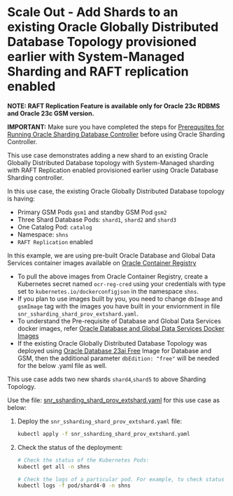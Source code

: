 # Scale Out - Add Shards to an existing Oracle Globally Distributed Database Topology provisioned earlier with System-Managed Sharding and RAFT replication enabled

**NOTE: RAFT Replication Feature is available only for Oracle 23c RDBMS and Oracle 23c GSM version.**

**IMPORTANT:** Make sure you have completed the steps for [Prerequsites for Running Oracle Sharding Database Controller](../../README.md#prerequsites-for-running-oracle-sharding-database-controller) before using Oracle Sharding Controller.

This use case demonstrates adding a new shard to an existing Oracle Globally Distributed Database topology with System-Managed sharding with RAFT Replication enabled provisioned earlier using Oracle Database Sharding controller.

In this use case, the existing Oracle Globally Distributed Database topology is having:

* Primary GSM Pods `gsm1` and standby GSM Pod `gsm2`
* Three Shard Database Pods: `shard1`, `shard2` and `shard3`
* One Catalog Pod: `catalog`
* Namespace: `shns`
* `RAFT Replication` enabled

In this example, we are using pre-built Oracle Database and Global Data Services container images available on [Oracle Container Registry](https://container-registry.oracle.com/)
  * To pull the above images from Oracle Container Registry, create a Kubernetes secret named `ocr-reg-cred` using your credentials with type set to `kubernetes.io/dockerconfigjson` in the namespace `shns`.
  * If you plan to use images built by you, you need to change `dbImage` and `gsmImage` tag with the images you have built in your enviornment in file `snr_ssharding_shard_prov_extshard.yaml`.
  * To understand the Pre-requisite of Database and Global Data Services docker images, refer [Oracle Database and Global Data Services Docker Images](../../README.md#3-oracle-database-and-global-data-services-docker-images)
  * If the existing Oracle Globally Distributed Database Topology was deployed using [Oracle Database 23ai Free](https://www.oracle.com/database/free/get-started/) Image for Database and GSM, then the additional parameter `dbEdition: "free"` will be needed for the below .yaml file as well.

This use case adds two new shards `shard4`,`shard5` to above Sharding Topology.

Use the file: [snr_ssharding_shard_prov_extshard.yaml](./snr_ssharding_shard_prov_extshard.yaml) for this use case as below:

1. Deploy the `snr_ssharding_shard_prov_extshard.yaml` file:
    ```sh
    kubectl apply -f snr_ssharding_shard_prov_extshard.yaml
    ```
2. Check the status of the deployment:
    ```sh
    # Check the status of the Kubernetes Pods:
    kubectl get all -n shns

    # Check the logs of a particular pod. For example, to check status of pod "shard4-0":
    kubectl logs -f pod/shard4-0 -n shns
